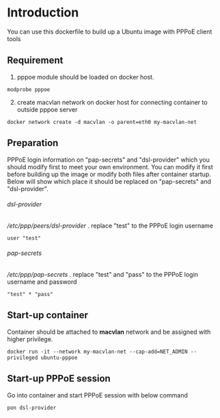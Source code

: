 Introduction
===========================
You can use this dockerfile to build up a Ubuntu image with PPPoE client tools

## Requirement
1. pppoe module should be loaded on docker host.
```
modprobe pppoe
```
2. create macvlan network on docker host for connecting container to outside pppoe server
```
docker network create -d macvlan -o parent=eth0 my-macvlan-net
```
## Preparation
PPPoE login information on "pap-secrets" and "dsl-provider" which you should modify first to meet your own environment. You can modify it first before building up the image or modify both files after container startup. Below will show which place it should be replaced on "pap-secrets" and "dsl-provider".

###### dsl-provider
*/etc/ppp/peers/dsl-provider* . 
replace "test" to the PPPoE login username
```
user "test"
```
###### pap-secrets
*/etc/ppp/pap-secrets* . 
replace "test" and "pass" to the PPPoE login username and password
```
"test" * "pass"
```
## Start-up container
Container should be attached to **macvlan** network and be assigned with higher privilege.
```
docker run -it --network my-macvlan-net --cap-add=NET_ADMIN --privileged ubuntu-pppoe
```
## Start-up PPPoE session
Go into container and start PPPoE session with below command
```
pon dsl-provider
```
